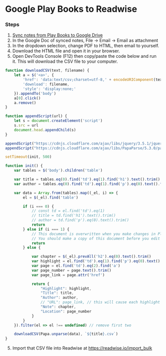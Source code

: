 # Google Play Books to Readwise

### Steps

1. [Sync notes from Play Books to Google Drive](https://www.cnet.com/how-to/sync-notes-from-play-books-to-google-drive/)
2. In the Google Doc of synced notes, File → Email → Email as attachment
3. In the dropdown selection, change PDF to HTML, then email to yourself.
4. Download the HTML file and open it in your browser.
5. Open DevTools Console (F12) then copy/paste the code below and run it. This will download the CSV file to your computer.
```javascript
function downloadCSV(text, filename) {
    let a = $('<a>', {
        'href': 'data:text/csv;charset=utf-8,' + encodeURIComponent(text),
        'download': filename,
        'style': 'display:none;'
    }).appendTo('body')
    a[0].click()
    a.remove()
}

function appendScript(url) {
    let s = document.createElement('script')
    s.src = url
    document.head.appendChild(s)
}

appendScript("https://cdnjs.cloudflare.com/ajax/libs/jquery/3.5.1/jquery.min.js")
appendScript("https://cdnjs.cloudflare.com/ajax/libs/PapaParse/5.3.0/papaparse.min.js")

setTimeout(init, 500)

function init() {
    var tables = $('body').children('table')

    var title = tables.eq(0).find('td').eq(1).find('h1').text().trim()
    var author = tables.eq(0).find('td').eq(1).find('p').eq(0).text().trim()

    var data = Array.from(tables).map((_el, i) => {
        el = $(_el).find('table')

        if (i === 0) {
            // const td = el.find('td').eq(1)
            // title = td.find('h1').text().trim()
            // author = td.find('p').eq(0).text().trim()
            return
        } else if (i === 1) {
            // This document is overwritten when you make changes in Play Books. 
            // You should make a copy of this document before you edit it.
            return
        } else {

            var chapter = $(_el).prevAll('h2').eq(0).text().trim()
            var highlight = el.find('td').eq(1).find('p').eq(0).text().trim()
            var page = el.find('td').eq(2).find('a')
            var page_number = page.text().trim()
            var page_link = page.attr('href')

            return {
                "Highlight": highlight,
                "Title": title,
                "Author": author,
                // "URL": page_link, // this will cause each highlight to be treated as a different article, so not included
                "Note": chapter,
                "Location": page_number
            }
        }
    }).filter(el => el !== undefined) // remove first two

    downloadCSV(Papa.unparse(data), `${title}.csv`)
}
```
5. Import that CSV file into Readwise at https://readwise.io/import_bulk
